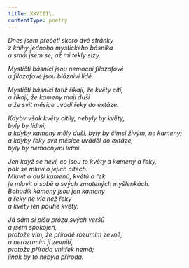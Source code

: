 ```yaml
---
title: XXVIII\.
contentType: poetry
---
```


<section>

_Dnes jsem přečetl skoro dvě stránky  
z knihy jednoho mystického básníka  
a smál jsem se, až mi tekly slzy._

</section>

<section>

_Mystičtí básníci jsou nemocní filozofové  
a filozofové jsou blázniví lidé._

</section>

<section>

_Mystičtí básníci totiž říkají, že květy cítí,  
a říkají, že kameny mají duši  
a že svit měsíce uvádí řeky do extáze._

</section>

<section>

_Kdybv však květy cítily, nebyly by květy,  
byly by lidmi;  
a kdyby kameny měly duši, byly by čímsi živým, ne kameny;  
a kdyby řeky svit měsíce uváděl do extáze,  
byly by nemocnými lidmi._

</section>

<section>

_Jen když se neví, co jsou to květy a kameny a řeky,  
pak se mluví o jejich citech.  
Mluvit o duši kamenů, květů a řek  
je mluvit o sobě a svých zmatených myšlenkách.  
Bohudík kameny jsou jen kameny  
a řeky ne víc než řeky  
a květy jen pouhé květy._

</section>

<section>

_Já sám si píšu prózu svých veršů  
a jsem spokojen,  
protože vím, že přírodě rozumím zevně;  
a nerozumím jí zevnitř,  
protože příroda vnitřek nemá;  
jinak by to nebyla příroda._

</section>
